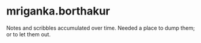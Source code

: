 # mriganka.borthakur

Notes and scribbles accumulated over time. Needed a place to dump them; or to let them out.

